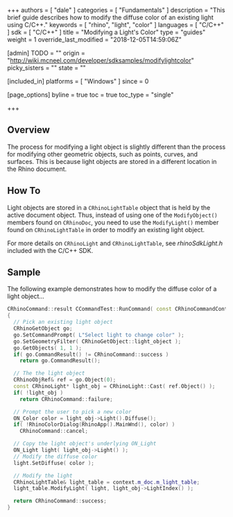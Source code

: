 +++
authors = [ "dale" ]
categories = [ "Fundamentals" ]
description = "This brief guide describes how to modify the diffuse color of an existing light using C/C++."
keywords = [ "rhino", "light", "color" ]
languages = [ "C/C++" ]
sdk = [ "C/C++" ]
title = "Modifying a Light's Color"
type = "guides"
weight = 1
override_last_modified = "2018-12-05T14:59:06Z"

[admin]
TODO = ""
origin = "http://wiki.mcneel.com/developer/sdksamples/modifylightcolor"
picky_sisters = ""
state = ""

[included_in]
platforms = [ "Windows" ]
since = 0

[page_options]
byline = true
toc = true
toc_type = "single"

+++

 
## Overview

The process for modifying a light object is slightly different than the process for modifying other geometric objects, such as points, curves, and surfaces.  This is because light objects are stored in a different location in the Rhino document.

## How To

Light objects are stored in a `CRhinoLightTable` object that is held by the active document object.  Thus, instead of using one of the `ModifyObject()` members found on `CRhinoDoc`, you need to use the `ModifyLight()` member found on `CRhinoLightTable` in order to modify an existing light object.

For more details on `CRhinoLight` and `CRhinoLightTable`, see *rhinoSdkLight.h* included with the C/C++ SDK.

## Sample

The following example demonstrates how to modify the diffuse color of a light object...

```cpp
CRhinoCommand::result CCommandTest::RunCommand( const CRhinoCommandContext& context )
{
  // Pick an existing light object
  CRhinoGetObject go;
  go.SetCommandPrompt( L"Select light to change color" );
  go.SetGeometryFilter( CRhinoGetObject::light_object );
  go.GetObjects( 1, 1 );
  if( go.CommandResult() != CRhinoCommand::success )
    return go.CommandResult();

  // The the light object
  CRhinoObjRef& ref = go.Object(0);
  const CRhinoLight* light_obj = CRhinoLight::Cast( ref.Object() );
  if( !light_obj )
    return CRhinoCommand::failure;

  // Prompt the user to pick a new color
  ON_Color color = light_obj->Light().Diffuse();
  if( !RhinoColorDialog(RhinoApp().MainWnd(), color) )
    CRhinoCommand::cancel;

  // Copy the light object's underlying ON_Light
  ON_Light light( light_obj->Light() );
  // Modify the diffuse color
  light.SetDiffuse( color );

  // Modify the light
  CRhinoLightTable& light_table = context.m_doc.m_light_table;
  light_table.ModifyLight( light, light_obj->LightIndex() );

  return CRhinoCommand::success;
}
```
